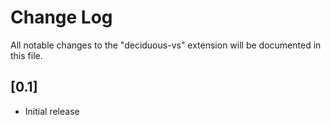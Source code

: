 # Change Log

All notable changes to the "deciduous-vs" extension will be documented in this file.

## [0.1]

- Initial release